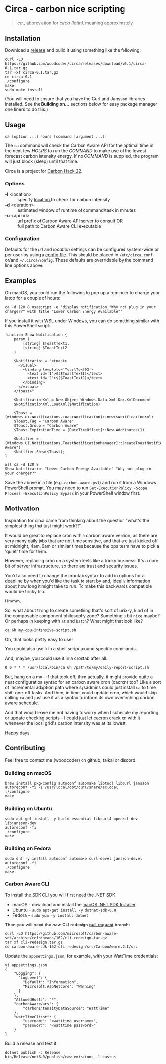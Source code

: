 # Circa - carbon nice scripting

> _ca._, abbreviation for _circa (latin)_, meaning approximately


## Installation

Download a [release](https://github.com/woodcoder/circa/releases) and build it
using something like the following:

```
curl -LO https://github.com/woodcoder/circa/releases/download/v0.1/circa-0.1.tar.gz
tar -xf circa-0.1.tar.gz
cd circa-0.1
./configure
make
sudo make install
```

(You will need to ensure that you have the Curl and Jansson libraries
installed.  See the **Building on...** sections below for easy package manager
one liners to do this.)


## Usage

```
ca [option ...] hours [command [argument ...]]
```

The `ca` command will check the Carbon Aware API for the optimal time in the
next few *HOURS* to run the *COMMAND* to make use of the lowest forecast carbon
intensity energy.  If no *COMMAND* is supplied, the program will just block
(sleep) until that time.

Circa is a project for [Carbon Hack 22](https://taikai.network/en/gsf/hackathons/carbonhack22/overview).

### Options

<dl>
  <dt><b>-l</b> &lt;location&gt;</dt>
  <dd>
    specify
    <a href="https://github.com/Green-Software-Foundation/carbon-aware-sdk/blob/dev/src/CarbonAware.LocationSources/CarbonAware.LocationSources.Azure/src/azure-regions.json">
      location
    </a>
    to check for carbon intensity
  </dd>
  <dt><b>-d</b> &lt;duration&gt;</dt>
  <dd>estimated window of runtime of command/task in minutes</dd>
  <dt><b>-u</b> &lt;api url&gt;</dt>
  <dd>
    url prefix of Carbon Aware API server to consult OR<br>
    full path to Carbon Aware CLI executable
  </dd>
</dl>

### Configuration

Defaults for the _url_ and _location_ settings can be configured system-wide or
per user by using a [config file](circa.conf).  This should be placed in
`/etc/circa.conf` or/and `~/.circa/config`.  These defaults are overridable by
the command line options above.

## Examples

On macOS, you could run the following to pop up a reminder to charge your latop for a couple of hours:

```
ca -d 120 8 osascript -e 'display notification "Why not plug in your charger?" with title "Lower Carbon Energy Available"'
```

If you install it with WSL under Windows, you can do something similar with this PowerShell script:

```
function Show-Notification {
    param (
        [string] $ToastText1,
        [string] $ToastText2
    )

    $Notification = "<toast>
      <visual>
        <binding template='ToastText02'>
          <text id='1'>$($ToastText1)</text>
          <text id='2'>$($ToastText2)</text>
        </binding>
      </visual>
    </toast>"

    $NotificationXml = New-Object Windows.Data.Xml.Dom.XmlDocument
    $NotificationXml.LoadXml($Notification)

    $Toast = [Windows.UI.Notifications.ToastNotification]::new($NotificationXml)
    $Toast.Tag = "Carbon Aware"
    $Toast.Group = "Carbon Aware"
    $Toast.ExpirationTime = [DateTimeOffset]::Now.AddMinutes(1)

    $Notifier = [Windows.UI.Notifications.ToastNotificationManager]::CreateToastNotifier("Carbon Aware")
    $Notifier.Show($Toast);
}

wsl ca -d 120 8
Show-Notification "Lower Carbon Energy Available" "Why not plug in your charger?"
```

Save the above in a file (e.g. `carbon-aware.ps1`) and run it from a Windows
PowerShell prompt.  You may need to run
`Set-ExecutionPolicy -Scope Process -ExecutionPolicy Bypass`
in your PowerShell window first.

## Motivation

Inspiration for circa came from thinking about the question "what's the
simplest thing that just might work?!".

It would be great to replace cron with a carbon aware version, as there are
very many daily jobs that are not time sensitive, and that are just kicked off
at midnight, 4am, 6am or similar times because the ops team have to pick a
'quiet' time for them.

However, replacing cron on a system feels like a tricky business.  It's a core
bit of server infrastructure, so there are trust and security issues.

You'd also need to change the crontab syntax to add in options for a deadline
by when you'd like the task to start by and, ideally information about how long
it might take to run.  To make this backwards compatible would be tricky too.

Hmmm.

So, what about trying to create something that's sort of unix-y, kind of in the 
composable component philosophy zone?  Something a bit `nice` maybe?  Or
perhaps in keeping with `at` and `batch`?  What might that look like?

```
ca 6h my-cpu-intensive-script.sh
```

Oh, that looks pretty easy to use!

You could also use it in a shell script around specific commands.

And, maybe, you could use it in a crontab after all:

```
0 0 * * * /usr/local/bin/ca 6h /path/to/my/daily-report-script.sh
```

But, hang on a mo - if that took off, then actually, it might provide quite a
neat configuration syntax for an carbon aware cron (cacron) too?  Like a sort
of incremental adoption path where sysadmins could just install `ca` to time
shift one-off tasks.  And then, in time, could update cron, which would skip
calling `ca` and just use it as a syntax to inform its own overarching carbon
aware schedule.

And that would leave me not having to worry when I schedule my reporting or
update checking scripts - I could just let cacron crack on with it whenever the
local grid's carbon intensity was at its lowest.

Happy days.


## Contributing

Feel free to contact me (woodcoder) on github, taikai or discord.

### Building on macOS

```
brew install pkg-config autoconf automake libtool libcurl jansson
autoreconf -fi -I /usr/local/opt/curl/share/aclocal
./configure
make
```

### Building on Ubuntu

```
sudo apt-get install -y build-essential libcurl4-openssl-dev libjansson-dev
autoreconf -fi
./configure
make
```

### Building on Fedora

```
sudo dnf -y install autoconf automake curl-devel jansson-devel
autoreconf -fi
./configure
make
```

### Carbon Aware CLI

To install the SDK CLI you will first need the .NET SDK

   * macOS - download and install the [macOS .NET SDK Installer](https://dotnet.microsoft.com/en-us/download/dotnet/6.0).
   * Ubuntu - `sudo apt-get install -y dotnet-sdk-6.0`
   * Fedora - `sudo yum -y install dotnet`

Then you will need the *new* CLI redesign
[pull request](https://github.com/Green-Software-Foundation/carbon-aware-sdk/pull/158) branch:
```
curl -LO https://github.com/microsoft/carbon-aware-sdk/archive/refs/heads/162/cli-redesign.tar.gz
tar xf cli-redesign.tar.gz
cd carbon-aware-sdk-162-cli-redesign/src/CarbonAware.CLI/src
```

Update the `appsettings.json`, for example, with your WattTime credentials:
```
vi appsettings.json 
{
    "Logging": {
      "LogLevel": {
        "Default": "Information",
        "Microsoft.AspNetCore": "Warning"
      }
    },
    "AllowedHosts": "*",
    "carbonAwareVars": {
        "carbonIntensityDataSource": "WattTime"
    },
    "wattTimeClient": {
        "username": "<watttime username>",
        "password": "<watttime password>"
    }
}
```

Build a release and test it:
```
dotnet publish -c Release
bin/Release/net6.0/publish/caw emissions -l eastus
```
